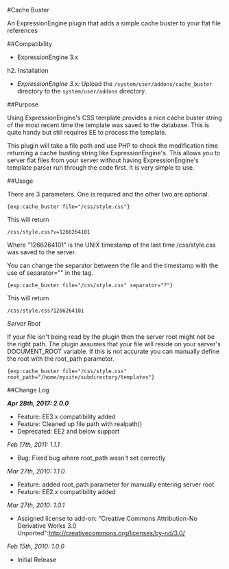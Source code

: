 #Cache Buster

An ExpressionEngine plugin that adds a simple cache buster to your flat file references


##Compatibility

* ExpressionEngine 3.x

h2. Installation

* *ExpressionEngine 3.x:* Upload the <code>/system/user/addons/cache_buster</code> directory to the <code>system/user/addons</code> directory.


##Purpose

Using ExpressionEngine's CSS template provides a nice cache buster string of the most recent time
the template was saved to the database. This is quite handy but still requires EE to process the template.

This plugin will take a file path and use PHP to check the modification time returning a cache busting
string like ExpressionEngine's. This allows you to server flat files from your server without having
ExpressionEngine's template parser run through the code first. It is very simple to use.


##Usage

There are 3 parameters. One is required and the other two are optional.

```
{exp:cache_buster file="/css/style.css"}
```

This will return

```
/css/style.css?v=1266264101
```

Where "1266264101" is the UNIX timestamp of the last time /css/style.css was saved to the server.

You can change the separator between the file and the timestamp with the use of separator="" in the tag.

```
{exp:cache_buster file="/css/style.css" separator="?"}
```

This will return

```
/css/style.css?1266264101
```

*Server Root*

If your file isn't being read by the plugin then the server root might not be the right path. The plugin assumes that your file will reside on your server's DOCUMENT_ROOT variable. If this is not accurate you can manually define the root with the root_path parameter. 

```
{exp:cache_buster file="/css/style.css" root_path="/home/mysite/subdirectory/templates"}
```


##Change Log

**_Apr 28th, 2017: 2.0.0_**

* Feature: EE3.x compatibility added
* Feature: Cleaned up file path with realpath()
* Deprecated: EE2 and below support

*Feb 17th, 2011: 1.1.1*

* Bug: Fixed bug where root_path wasn't set correctly

*Mar 27th, 2010: 1.1.0*

* Feature: added root_path parameter for manually entering server root
* Feature: EE2.x compatibility added

*Mar 27th, 2010: 1.0.1*

* Assigned license to add-on: "Creative Commons Attribution-No Derivative Works 3.0 Unported":http://creativecommons.org/licenses/by-nd/3.0/

*Feb 15th, 2010: 1.0.0*

* Initial Release